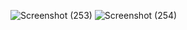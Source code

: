 ![Screenshot (253)](https://github.com/nehemiah213/-MS-Excel-project/assets/113086860/7dfb6b57-5402-47dc-8dbd-e03b00693cca)
![Screenshot (254)](https://github.com/nehemiah213/-MS-Excel-project/assets/113086860/77c926d1-4b6c-4afc-b53e-68ea4a98f0af)
